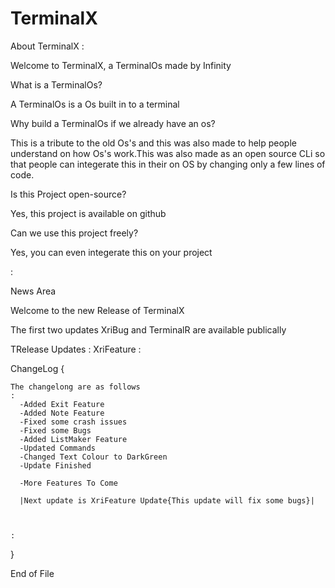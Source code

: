 # TerminalX

About TerminalX
:

Welcome to TerminalX, a TerminalOs made by Infinity

What is a TerminalOs?

A TerminalOs is a Os built in to a terminal

Why build a TerminalOs if we already have an os?

This is a tribute to the old Os's and this was also made to help people understand on how Os's work.This was also made as an open source CLi so that people can integerate this in their on OS by changing only a few lines of code.

Is this Project open-source?

Yes, this project is available on github

Can we use this project freely?

Yes, you can even integerate this on your project

:

News Area

Welcome to the new Release of TerminalX


The first two updates XriBug and TerminalR are available publically

TRelease Updates
:
    XriFeature
:

ChangeLog
{


    The changelong are as follows
    :
      -Added Exit Feature
      -Added Note Feature
      -Fixed some crash issues
      -Fixed some Bugs
      -Added ListMaker Feature
      -Updated Commands
      -Changed Text Colour to DarkGreen
      -Update Finished

      -More Features To Come

      |Next update is XriFeature Update{This update will fix some bugs}|



    :

}


  
 End of File
